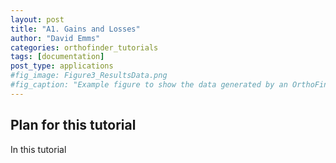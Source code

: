```yaml
---
layout: post
title: "A1. Gains and Losses"
author: "David Emms"
categories: orthofinder_tutorials
tags: [documentation]
post_type: applications
#fig_image: Figure3_ResultsData.png
#fig_caption: "Example figure to show the data generated by an OrthoFinder run"
---
```


## Plan for this tutorial
In this tutorial 
